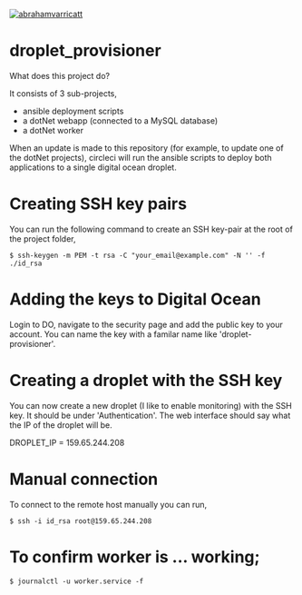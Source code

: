 [![abrahamvarricatt](https://circleci.com/gh/abrahamvarricatt/droplet_provisioner.svg?style=shield)](https://app.circleci.com/pipelines/github/abrahamvarricatt/droplet_provisioner)

# droplet_provisioner

What does this project do?

It consists of 3 sub-projects,

* ansible deployment scripts
* a dotNet webapp (connected to a MySQL database)
* a dotNet worker

When an update is made to this repository (for example, to update one of the 
dotNet projects), circleci will run the ansible scripts to deploy both 
applications to a single digital ocean droplet. 





# Creating SSH key pairs

You can run the following command to create an SSH key-pair at the root of the 
project folder,

```
$ ssh-keygen -m PEM -t rsa -C "your_email@example.com" -N '' -f ./id_rsa
```

# Adding the keys to Digital Ocean

Login to DO, navigate to the security page and add the public key to your 
account. You can name the key with a familar name like 'droplet-provisioner'.

# Creating a droplet with the SSH key

You can now create a new droplet (I like to enable monitoring) with the SSH key.
It should be under 'Authentication'. The web interface should say what the IP
of the droplet will be. 

DROPLET_IP = 159.65.244.208

# Manual connection

To connect to the remote host manually you can run,

```
$ ssh -i id_rsa root@159.65.244.208
```


# To confirm worker is ... working;

```
$ journalctl -u worker.service -f
```

